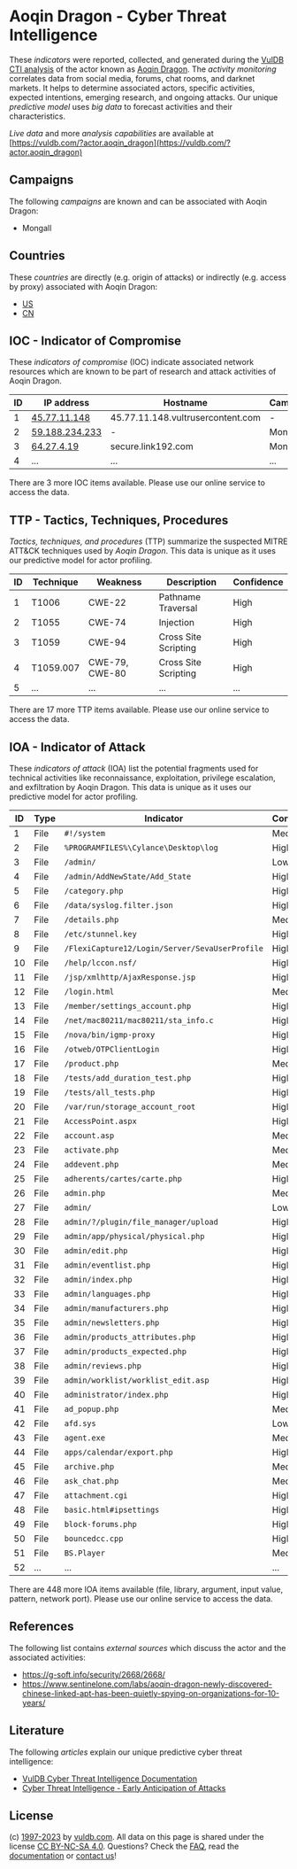 # Aoqin Dragon - Cyber Threat Intelligence

These _indicators_ were reported, collected, and generated during the [VulDB CTI analysis](https://vuldb.com/?kb.cti) of the actor known as [Aoqin Dragon](https://vuldb.com/?actor.aoqin_dragon). The _activity monitoring_ correlates data from social media, forums, chat rooms, and darknet markets. It helps to determine associated actors, specific activities, expected intentions, emerging research, and ongoing attacks. Our unique _predictive model_ uses _big data_ to forecast activities and their characteristics.

_Live data_ and more _analysis capabilities_ are available at [https://vuldb.com/?actor.aoqin_dragon](https://vuldb.com/?actor.aoqin_dragon)

## Campaigns

The following _campaigns_ are known and can be associated with Aoqin Dragon:

* Mongall

## Countries

These _countries_ are directly (e.g. origin of attacks) or indirectly (e.g. access by proxy) associated with Aoqin Dragon:

* [US](https://vuldb.com/?country.us)
* [CN](https://vuldb.com/?country.cn)

## IOC - Indicator of Compromise

These _indicators of compromise_ (IOC) indicate associated network resources which are known to be part of research and attack activities of Aoqin Dragon.

ID | IP address | Hostname | Campaign | Confidence
-- | ---------- | -------- | -------- | ----------
1 | [45.77.11.148](https://vuldb.com/?ip.45.77.11.148) | 45.77.11.148.vultrusercontent.com | - | High
2 | [59.188.234.233](https://vuldb.com/?ip.59.188.234.233) | - | Mongall | High
3 | [64.27.4.19](https://vuldb.com/?ip.64.27.4.19) | secure.link192.com | Mongall | High
4 | ... | ... | ... | ...

There are 3 more IOC items available. Please use our online service to access the data.

## TTP - Tactics, Techniques, Procedures

_Tactics, techniques, and procedures_ (TTP) summarize the suspected MITRE ATT&CK techniques used by _Aoqin Dragon_. This data is unique as it uses our predictive model for actor profiling.

ID | Technique | Weakness | Description | Confidence
-- | --------- | -------- | ----------- | ----------
1 | T1006 | CWE-22 | Pathname Traversal | High
2 | T1055 | CWE-74 | Injection | High
3 | T1059 | CWE-94 | Cross Site Scripting | High
4 | T1059.007 | CWE-79, CWE-80 | Cross Site Scripting | High
5 | ... | ... | ... | ...

There are 17 more TTP items available. Please use our online service to access the data.

## IOA - Indicator of Attack

These _indicators of attack_ (IOA) list the potential fragments used for technical activities like reconnaissance, exploitation, privilege escalation, and exfiltration by Aoqin Dragon. This data is unique as it uses our predictive model for actor profiling.

ID | Type | Indicator | Confidence
-- | ---- | --------- | ----------
1 | File | `#!/system` | Medium
2 | File | `%PROGRAMFILES%\Cylance\Desktop\log` | High
3 | File | `/admin/` | Low
4 | File | `/admin/AddNewState/Add_State` | High
5 | File | `/category.php` | High
6 | File | `/data/syslog.filter.json` | High
7 | File | `/details.php` | Medium
8 | File | `/etc/stunnel.key` | High
9 | File | `/FlexiCapture12/Login/Server/SevaUserProfile` | High
10 | File | `/help/lccon.nsf/` | High
11 | File | `/jsp/xmlhttp/AjaxResponse.jsp` | High
12 | File | `/login.html` | Medium
13 | File | `/member/settings_account.php` | High
14 | File | `/net/mac80211/mac80211/sta_info.c` | High
15 | File | `/nova/bin/igmp-proxy` | High
16 | File | `/otweb/OTPClientLogin` | High
17 | File | `/product.php` | Medium
18 | File | `/tests/add_duration_test.php` | High
19 | File | `/tests/all_tests.php` | High
20 | File | `/var/run/storage_account_root` | High
21 | File | `AccessPoint.aspx` | High
22 | File | `account.asp` | Medium
23 | File | `activate.php` | Medium
24 | File | `addevent.php` | Medium
25 | File | `adherents/cartes/carte.php` | High
26 | File | `admin.php` | Medium
27 | File | `admin/` | Low
28 | File | `admin/?/plugin/file_manager/upload` | High
29 | File | `admin/app/physical/physical.php` | High
30 | File | `admin/edit.php` | High
31 | File | `admin/eventlist.php` | High
32 | File | `admin/index.php` | High
33 | File | `admin/languages.php` | High
34 | File | `admin/manufacturers.php` | High
35 | File | `admin/newsletters.php` | High
36 | File | `admin/products_attributes.php` | High
37 | File | `admin/products_expected.php` | High
38 | File | `admin/reviews.php` | High
39 | File | `admin/worklist/worklist_edit.asp` | High
40 | File | `administrator/index.php` | High
41 | File | `ad_popup.php` | Medium
42 | File | `afd.sys` | Low
43 | File | `agent.exe` | Medium
44 | File | `apps/calendar/export.php` | High
45 | File | `archive.php` | Medium
46 | File | `ask_chat.php` | Medium
47 | File | `attachment.cgi` | High
48 | File | `basic.html#ipsettings` | High
49 | File | `block-forums.php` | High
50 | File | `bouncedcc.cpp` | High
51 | File | `BS.Player` | Medium
52 | ... | ... | ...

There are 448 more IOA items available (file, library, argument, input value, pattern, network port). Please use our online service to access the data.

## References

The following list contains _external sources_ which discuss the actor and the associated activities:

* https://g-soft.info/security/2668/2668/
* https://www.sentinelone.com/labs/aoqin-dragon-newly-discovered-chinese-linked-apt-has-been-quietly-spying-on-organizations-for-10-years/

## Literature

The following _articles_ explain our unique predictive cyber threat intelligence:

* [VulDB Cyber Threat Intelligence Documentation](https://vuldb.com/?kb.cti)
* [Cyber Threat Intelligence - Early Anticipation of Attacks](https://www.scip.ch/en/?labs.20201022)

## License

(c) [1997-2023](https://vuldb.com/?kb.changelog) by [vuldb.com](https://vuldb.com/?kb.about). All data on this page is shared under the license [CC BY-NC-SA 4.0](https://creativecommons.org/licenses/by-nc-sa/4.0/). Questions? Check the [FAQ](https://vuldb.com/?kb.faq), read the [documentation](https://vuldb.com/?kb) or [contact us](https://vuldb.com/?contact)!
